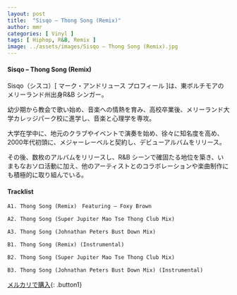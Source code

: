 ```yaml
---
layout: post
title:  "Sisqo – Thong Song (Remix)"
author: mmr
categories: [ Vinyl ]
tags: [ Hiphop, R&B, Remix ]
image: ../assets/images/Sisqo – Thong Song (Remix).jpg
---
```


#### Sisqo – Thong Song (Remix)

Sisqo（シスコ）[ マーク・アンドリュース プロフィール ]は、東ボルチモアのメリーランド州出身R&B シンガー。

幼少期から教会で歌い始め、音楽への情熱を育み、高校卒業後、メリーランド大学カレッジパーク校に進学し、音楽と心理学を専攻。

大学在学中に、地元のクラブやイベントで演奏を始め、徐々に知名度を高め、2000年代初頭に、メジャーレーベルと契約し、デビューアルバムをリリース。

その後、数枚のアルバムをリリースし、R&B シーンで確固たる地位を築き、いまもなおソロ活動に加え、他のアーティストとのコラボレーションや楽曲制作にも積極的に取り組んでいる。

#### Tracklist
```md
A1. Thong Song (Remix)　Featuring – Foxy Brown

A2. Thong Song (Super Jupiter Mao Tse Thong Club Mix)

A3. Thong Song (Johnathan Peters Bust Down Mix)

B1. Thong Song (Remix) (Instrumental)

B2. Thong Song (Super Jupiter Mao Tse Thong Club Mix) 

B3. Thong Song (Johnathan Peters Bust Down Mix) (Instrumental)
```

[メルカリで購入](https://jp.mercari.com/item/m95904253553?afid=6142608987){: .button1}

